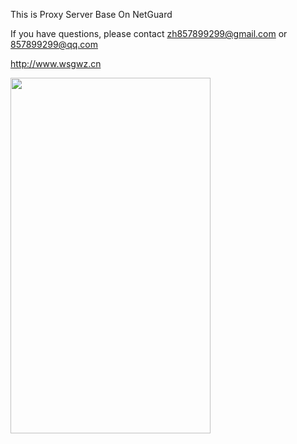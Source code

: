 

This is Proxy Server Base On NetGuard

If you have questions, please contact zh857899299@gmail.com or 857899299@qq.com

http://www.wsgwz.cn


<img src="https://avatars1.githubusercontent.com/u/14846791?s=400&u=5ca0e267f3f3343f5f80ecaf6a75a851e5a0c038&v=4" width="320" height="569" />
